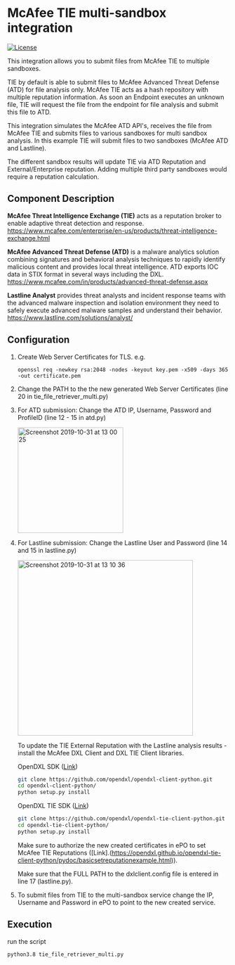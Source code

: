 # McAfee TIE multi-sandbox integration
[![License](https://img.shields.io/badge/License-Apache%202.0-blue.svg)](https://opensource.org/licenses/Apache-2.0)

This integration allows you to submit files from McAfee TIE to multiple sandboxes.

TIE by default is able to submit files to McAfee Advanced Threat Defense (ATD) for file analysis only.
McAfee TIE acts as a hash repository with multiple reputation information. As soon an Endpoint executes an unknown file, TIE will request the file from the endpoint for file analysis and submit this file to ATD.

This integration simulates the McAfee ATD API's, receives the file from McAfee TIE and submits files to various sandboxes for multi sandbox analysis. In this example TIE will submit files to two sandboxes (McAfee ATD and Lastline). 

The different sandbox results will update TIE via ATD Reputation and External/Enterprise reputation.
Adding multiple third party sandboxes would require a reputation calculation.

## Component Description
**McAfee Threat Intelligence Exchange (TIE)** acts as a reputation broker to enable adaptive
threat detection and response. https://www.mcafee.com/enterprise/en-us/products/threat-intelligence-exchange.html

**McAfee Advanced Threat Defense (ATD)** is a malware analytics solution combining signatures and behavioral analysis techniques to rapidly identify malicious content and provides local threat intelligence. ATD exports IOC data in STIX format in several ways including the DXL.
https://www.mcafee.com/in/products/advanced-threat-defense.aspx

**Lastline Analyst** provides threat analysts and incident response teams with the advanced malware inspection and isolation environment they need to safely execute advanced malware samples and understand their behavior. 
https://www.lastline.com/solutions/analyst/

## Configuration
1. Create Web Server Certificates for TLS. e.g.

   ```openssl req -newkey rsa:2048 -nodes -keyout key.pem -x509 -days 365 -out certificate.pem```

2. Change the PATH to the the new generated Web Server Certificates (line 20 in tie_file_retriever_multi.py)

3. For ATD submission: Change the ATD IP, Username, Password and ProfileID (line 12 - 15 in atd.py)

   <img width="240" alt="Screenshot 2019-10-31 at 13 00 25" src="https://user-images.githubusercontent.com/25227268/67945112-6d811b80-fbde-11e9-9a9f-4a6f6a38b724.png">

4. For Lastline submission: Change the Lastline User and Password (line 14 and 15 in lastline.py)

   <img width="399" alt="Screenshot 2019-10-31 at 13 10 36" src="https://user-images.githubusercontent.com/25227268/67945706-dddc6c80-fbdf-11e9-98af-4f37a06e9b4a.png">
   
   To update the TIE External Reputation with the Lastline analysis results - install the McAfee DXL Client and DXL TIE Client libraries.
   
   OpenDXL SDK ([Link](https://github.com/opendxl/opendxl-client-python))
   ```sh
   git clone https://github.com/opendxl/opendxl-client-python.git
   cd opendxl-client-python/
   python setup.py install
   ```

   OpenDXL TIE SDK ([Link](https://github.com/opendxl/opendxl-tie-client-python))
   ```sh
   git clone https://github.com/opendxl/opendxl-tie-client-python.git
   cd opendxl-tie-client-python/
   python setup.py install
   ```
   
   Make sure to authorize the new created certificates in ePO to set McAfee TIE Reputations 
   ([Link].(https://opendxl.github.io/opendxl-tie-client-python/pydoc/basicsetreputationexample.html)).

   Make sure that the FULL PATH to the dxlclient.config file is entered in line 17 (lastline.py).
   
5. To submit files from TIE to the multi-sandbox service change the IP, Username and Password in ePO to point to the new created service.

   
   
## Execution

run the script 
```sh
python3.8 tie_file_retriever_multi.py
```
